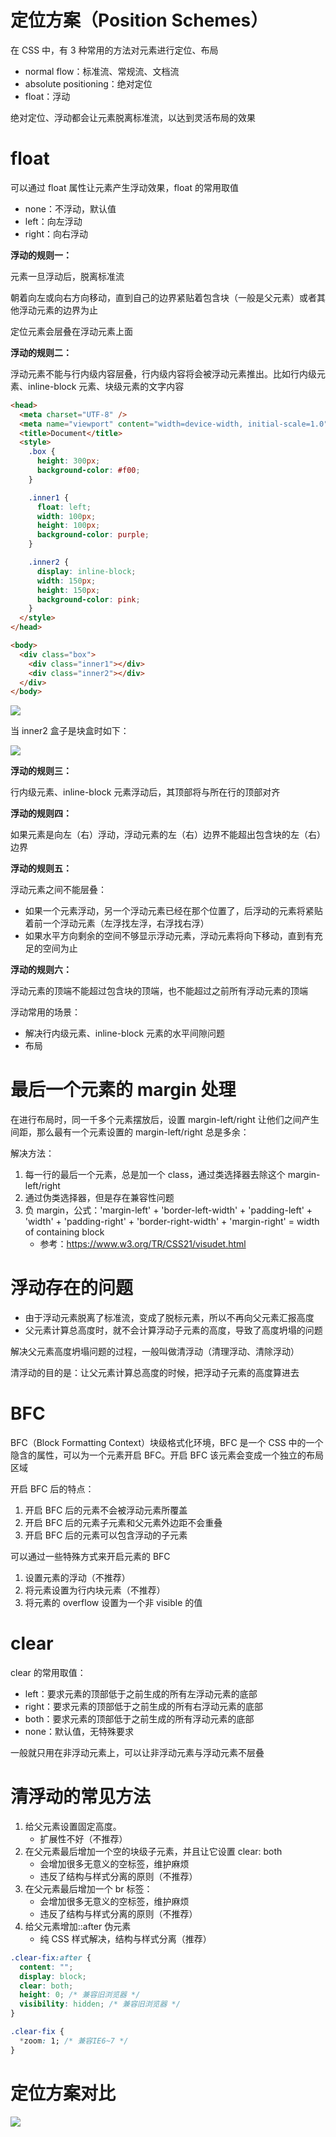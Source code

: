 # 定位方案（Position Schemes）

在 CSS 中，有 3 种常用的方法对元素进行定位、布局

- normal flow：标准流、常规流、文档流
- absolute positioning：绝对定位
- float：浮动

绝对定位、浮动都会让元素脱离标准流，以达到灵活布局的效果

# float

可以通过 float 属性让元素产生浮动效果，float 的常用取值

- none：不浮动，默认值
- left：向左浮动
- right：向右浮动

**浮动的规则一：**

元素一旦浮动后，脱离标准流

朝着向左或向右方向移动，直到自己的边界紧贴着包含块（一般是父元素）或者其他浮动元素的边界为止

定位元素会层叠在浮动元素上面

**浮动的规则二：**

浮动元素不能与行内级内容层叠，行内级内容将会被浮动元素推出。比如行内级元素、inline-block 元素、块级元素的文字内容

```html
<head>
  <meta charset="UTF-8" />
  <meta name="viewport" content="width=device-width, initial-scale=1.0" />
  <title>Document</title>
  <style>
    .box {
      height: 300px;
      background-color: #f00;
    }

    .inner1 {
      float: left;
      width: 100px;
      height: 100px;
      background-color: purple;
    }

    .inner2 {
      display: inline-block;
      width: 150px;
      height: 150px;
      background-color: pink;
    }
  </style>
</head>

<body>
  <div class="box">
    <div class="inner1"></div>
    <div class="inner2"></div>
  </div>
</body>
```

![](assets/2020-07-11-11-06-48.png)

当 inner2 盒子是块盒时如下：

![](assets/2020-07-11-11-07-48.png)

**浮动的规则三：**

行内级元素、inline-block 元素浮动后，其顶部将与所在行的顶部对齐

**浮动的规则四：**

如果元素是向左（右）浮动，浮动元素的左（右）边界不能超出包含块的左（右）边界

**浮动的规则五：**

浮动元素之间不能层叠：

- 如果一个元素浮动，另一个浮动元素已经在那个位置了，后浮动的元素将紧贴着前一个浮动元素（左浮找左浮，右浮找右浮）
- 如果水平方向剩余的空间不够显示浮动元素，浮动元素将向下移动，直到有充足的空间为止

**浮动的规则六：**

浮动元素的顶端不能超过包含块的顶端，也不能超过之前所有浮动元素的顶端

浮动常用的场景：

- 解决行内级元素、inline-block 元素的水平间隙问题
- 布局

# 最后一个元素的 margin 处理

在进行布局时，同一千多个元素摆放后，设置 margin-left/right 让他们之间产生间距，那么最有一个元素设置的 margin-left/right 总是多余：

解决方法：

1. 每一行的最后一个元素，总是加一个 class，通过类选择器去除这个 margin-left/right
2. 通过伪类选择器，但是存在兼容性问题
3. 负 margin，公式：'margin-left' + 'border-left-width' + 'padding-left' + 'width' + 'padding-right' + 'border-right-width' + 'margin-right' = width of containing block
   - 参考：https://www.w3.org/TR/CSS21/visudet.html

# 浮动存在的问题

- 由于浮动元素脱离了标准流，变成了脱标元素，所以不再向父元素汇报高度
- 父元素计算总高度时，就不会计算浮动子元素的高度，导致了高度坍塌的问题

解决父元素高度坍塌问题的过程，一般叫做清浮动（清理浮动、清除浮动）

清浮动的目的是：让父元素计算总高度的时候，把浮动子元素的高度算进去

# BFC

BFC（Block Formatting Context）块级格式化环境，BFC 是一个 CSS 中的一个隐含的属性，可以为一个元素开启 BFC。开启 BFC 该元素会变成一个独立的布局区域

开启 BFC 后的特点：

1. 开启 BFC 后的元素不会被浮动元素所覆盖
2. 开启 BFC 后的元素子元素和父元素外边距不会重叠
3. 开启 BFC 后的元素可以包含浮动的子元素

可以通过一些特殊方式来开启元素的 BFC

1. 设置元素的浮动（不推荐）
2. 将元素设置为行内块元素（不推荐）
3. 将元素的 overflow 设置为一个非 visible 的值

# clear

clear 的常用取值：

- left：要求元素的顶部低于之前生成的所有左浮动元素的底部
- right：要求元素的顶部低于之前生成的所有右浮动元素的底部
- both：要求元素的顶部低于之前生成的所有浮动元素的底部
- none：默认值，无特殊要求

一般就只用在非浮动元素上，可以让非浮动元素与浮动元素不层叠

# 清浮动的常见方法

1. 给父元素设置固定高度。
   - 扩展性不好（不推荐）
2. 在父元素最后增加一个空的块级子元素，并且让它设置 clear: both
   - 会增加很多无意义的空标签，维护麻烦
   - 违反了结构与样式分离的原则（不推荐）
3. 在父元素最后增加一个 br 标签：<br clear="all">
   - 会增加很多无意义的空标签，维护麻烦
   - 违反了结构与样式分离的原则（不推荐）
4. 给父元素增加::after 伪元素
   - 纯 CSS 样式解决，结构与样式分离（推荐）

```css
.clear-fix:after {
  content: "";
  display: block;
  clear: both;
  height: 0; /* 兼容旧浏览器 */
  visibility: hidden; /* 兼容旧浏览器 */
}

.clear-fix {
  *zoom: 1; /* 兼容IE6~7 */
}
```

# 定位方案对比

![](assets/2020-07-11-13-02-50.png)

